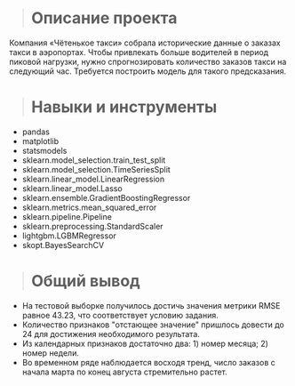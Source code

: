 > # Описание проекта
Компания «Чётенькое такси» собрала исторические данные о заказах такси в аэропортах. Чтобы привлекать больше водителей в период пиковой нагрузки, нужно спрогнозировать количество заказов такси на следующий час. Требуется построить модель для такого предсказания.
> # Навыки и инструменты
- pandas
- matplotlib
- statsmodels
- sklearn.model_selection.train_test_split
- sklearn.model_selection.TimeSeriesSplit
- sklearn.linear_model.LinearRegression
- sklearn.linear_model.Lasso
- sklearn.ensemble.GradientBoostingRegressor
- sklearn.metrics.mean_squared_error
- sklearn.pipeline.Pipeline
- sklearn.preprocessing.StandardScaler
- lightgbm.LGBMRegressor
- skopt.BayesSearchCV
> # Общий вывод
- На тестовой выборке получилось достичь значения метрики RMSE равное 43.23, что соответствует условию задания.
- Количество признаков "отстающее значение" пришлось довести до 24 для достижения необходимого результата.
- Из календарных признаков достаточно два: 1) номер месяца; 2) номер недели.
- Во временном ряде наблюдается восходя тренд, число заказов с начала марта по конец августа стремительно растет.
